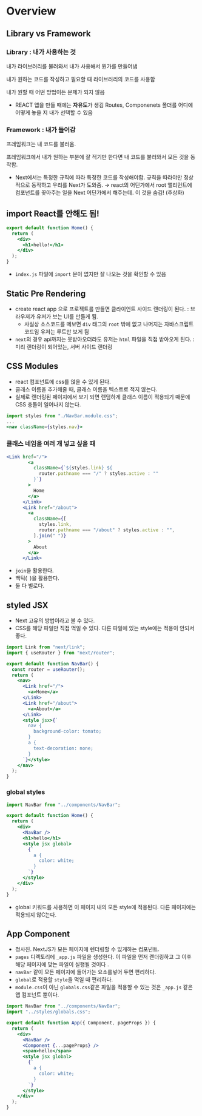 # Overview

## Library vs Framework

### Library : 내가 사용하는 것

내가 라이브러리를 불러와서 내가 사용해서 뭔가를 만들어냄

내가 원하는 코드를 작성하고 필요할 때 라이브러리의 코드를 사용함

내가 원할 때 어떤 방법이든 문제가 되지 않음

- REACT 앱을 만들 때에는 **자유도**가 생김
  Routes, Componenets 폴더를 어디에 어떻게 놓을 지 내가 선택할 수 있음

### Framework : 내가 들어감

프레임워크는 내 코드를 불러옴.

프레임워크에서 내가 원하는 부분에 잘 적기만 한다면 내 코드를 불러와서 모든 것을 동작함.

- Next에서는 특정한 규칙에 따라 특정한 코드를 작성해야함. 규칙을 따라야만 정상적으로 동작하고 우리를 Next가 도와줌.
  → react의 어딘가에서 root 앨리먼트에 컴포넌트를 꽂아주는 일을 Next 어딘가에서 해주는데. 이 것을 숨김! (추상화)

## import React를 안해도 됨!

```jsx
export default function Home() {
  return (
    <div>
      <h1>hello!</h1>
    </div>
  );
}
```

- `index.js` 파일에 `import` 문이 없지만 잘 나오는 것을 확인할 수 있음

## Static Pre Rendering

- create react app 으로 프로젝트를 만들면 클라이언트 사이드 랜더링이 된다.
  : 브라우저가 유저가 보는 UI를 만들게 됨.
  - 사실상 소스코드를 떼보면 `div` 태그의 `root` 밖에 없고 나머지는 자바스크립트 코드임 유저는 루트만 보게 됨
- `next`의 경우 api까지는 못받아오더라도 유저는 `html` 파일을 직접 받아오게 된다.
  : 미리 랜더링이 되어있는, 서버 사이드 랜더링

## CSS Modules

- react 컴포넌트에 css를 얹을 수 있게 된다.
- 클래스 이름을 추가해줄 때, 클래스 이름을 텍스트로 적지 않는다.
- 실제로 랜더링된 페이지에서 보기 되면 랜덤하게 클래스 이름이 적용되기 때문에 CSS 충돌이 일어나지 않는다.

```jsx
import styles from "./NavBar.module.css";
...
<nav className={styles.nav}>
```

### 클래스 네임을 여러 개 넣고 싶을 때

```jsx
<Link href="/">
        <a
          className={`${styles.link} ${
            router.pathname === "/" ? styles.active : ""
          }`}
        >
          Home
        </a>
      </Link>
      <Link href="/about">
        <a
          className={[
            styles.link,
            router.pathname === "/about" ? styles.active : "",
          ].join(" ")}
        >
          About
        </a>
      </Link>
```

- `join`을 활용한다.
- 백틱(` `)을 활용한다.
- 둘 다 별로다.

## styled JSX

- Next 고유의 방법이라고 볼 수 있다.
- CSS를 해당 파일만 직접 먹일 수 있다. 다른 파일에 있는 style에는 적용이 안되서 좋다.

```jsx
import Link from "next/link";
import { useRouter } from "next/router";

export default function NavBar() {
  const router = useRouter();
  return (
    <nav>
      <Link href="/">
        <a>Home</a>
      </Link>
      <Link href="/about">
        <a>About</a>
      </Link>
      <style jsx>{`
        nav {
          background-color: tomato;
        }
        a {
          text-decoration: none;
        }
      `}</style>
    </nav>
  );
}
```

### global styles

```jsx
import NavBar from "../components/NavBar";

export default function Home() {
  return (
    <div>
      <NavBar />
      <h1>hello</h1>
      <style jsx global>
        {`
          a {
            color: white;
          }
        `}
      </style>
    </div>
  );
}
```

- global 키워드를 사용하면 이 페이지 내의 모든 style에 적용된다. 다른 페이지에는 적용되지 않C는다.

## App Component

- 청사진. NextJS가 모든 페이지에 렌더링할 수 있게하는 컴포넌트.
- `pages` 디렉토리에 `_app.js` 파일을 생성한다. 이 파일을 먼저 랜더링하고 그 이후 해당 페이지에 맞는 파일이 실행될 것이다 .
- `navBar` 같이 모든 페이지에 들어가는 요소를넣어 두면 편리하다.
- `global`로 적용할 `style`을 먹일 때 편리하다.
- `module.css`이 아닌 `globals.css`같은 파일을 적용할 수 있는 것은 `_app.js` 같은 앱 컴포넌트 뿐이다.

```jsx
import NavBar from "../components/NavBar";
import "../styles/globals.css";

export default function App({ Component, pageProps }) {
  return (
    <div>
      <NavBar />
      <Component {...pageProps} />
      <span>hello</span>
      <style jsx global>
        {`
          a {
            color: white;
          }
        `}
      </style>
    </div>
  );
}
```

